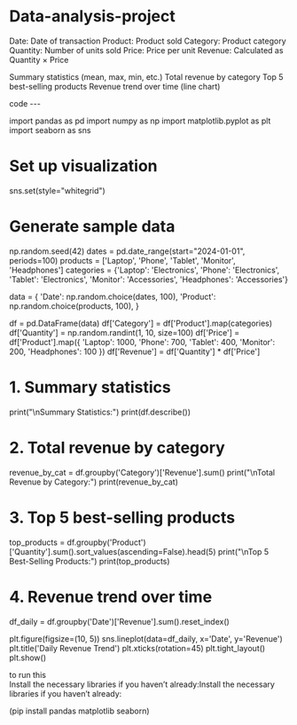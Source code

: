 # Data-analysis-project

Date: Date of transaction
Product: Product sold
Category: Product category
Quantity: Number of units sold 
Price: Price per unit
Revenue: Calculated as Quantity × Price


Summary statistics (mean, max, min, etc.)
Total revenue by category
Top 5 best-selling products
Revenue trend over time (line chart)


code ---

import pandas as pd
import numpy as np
import matplotlib.pyplot as plt
import seaborn as sns

# Set up visualization
sns.set(style="whitegrid")

# Generate sample data
np.random.seed(42)
dates = pd.date_range(start="2024-01-01", periods=100)
products = ['Laptop', 'Phone', 'Tablet', 'Monitor', 'Headphones']
categories = {'Laptop': 'Electronics', 'Phone': 'Electronics', 'Tablet': 'Electronics',
              'Monitor': 'Accessories', 'Headphones': 'Accessories'}

data = {
    'Date': np.random.choice(dates, 100),
    'Product': np.random.choice(products, 100),
}

df = pd.DataFrame(data)
df['Category'] = df['Product'].map(categories)
df['Quantity'] = np.random.randint(1, 10, size=100)
df['Price'] = df['Product'].map({
    'Laptop': 1000,
    'Phone': 700,
    'Tablet': 400,
    'Monitor': 200,
    'Headphones': 100
})
df['Revenue'] = df['Quantity'] * df['Price']

# 1. Summary statistics
print("\nSummary Statistics:")
print(df.describe())               

# 2. Total revenue by category
revenue_by_cat = df.groupby('Category')['Revenue'].sum()
print("\nTotal Revenue by Category:")
print(revenue_by_cat)

# 3. Top 5 best-selling products
top_products = df.groupby('Product')['Quantity'].sum().sort_values(ascending=False).head(5)
print("\nTop 5 Best-Selling Products:")
print(top_products)

# 4. Revenue trend over time
df_daily = df.groupby('Date')['Revenue'].sum().reset_index()

plt.figure(figsize=(10, 5))
sns.lineplot(data=df_daily, x='Date', y='Revenue')
plt.title('Daily Revenue Trend')
plt.xticks(rotation=45)
plt.tight_layout()
plt.show()


to run this  
Install the necessary libraries if you haven’t already:Install the necessary libraries if you haven’t already:

  (pip install pandas matplotlib seaborn)
